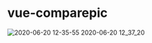 # vue-comparepic

![2020-06-20 12-35-55 2020-06-20 12_37_20](https://user-images.githubusercontent.com/3372598/85215326-65344700-b34d-11ea-98f6-39f3faca1504.gif)
